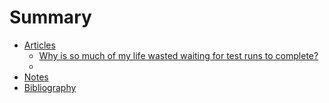 # Summary

* [Articles](sections/articles.md)
  * [Why is so much of my life wasted waiting for test runs to complete?](articles/waiting_for_tests.html)
  * 
* [Notes](notes/notes.md)
* [Bibliography](sections/bibliography.md)


